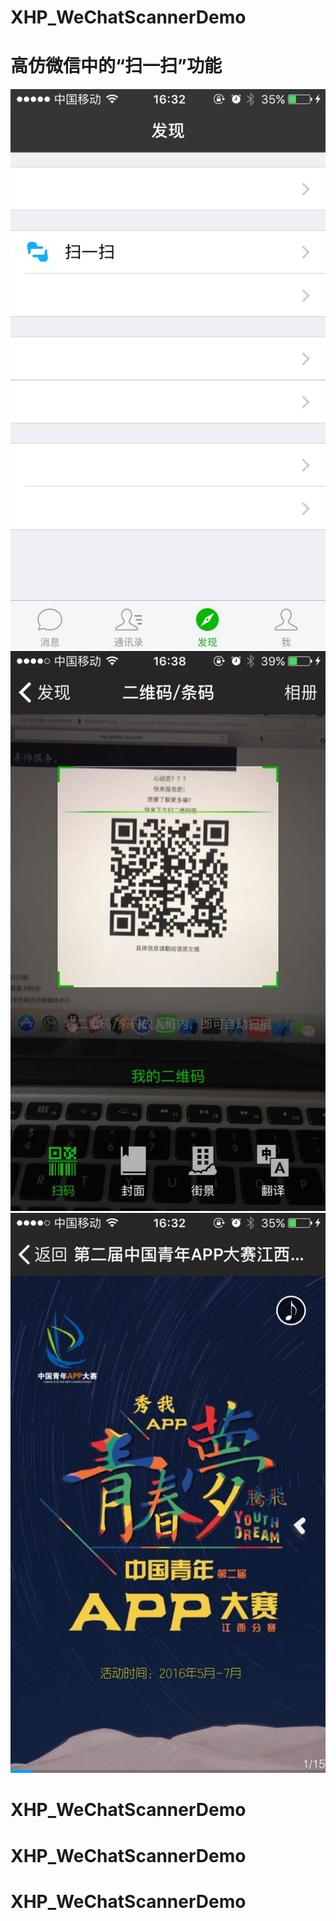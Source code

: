 # XHP_WeChatScannerDemo
# 高仿微信中的“扫一扫”功能

![image](https://github.com/ResearchLove/XHP_WeChatScannerDemo/blob/master/XHP_WeChatScannerDemo/Resources/Images/scanner01.jpeg)
![image](https://github.com/ResearchLove/XHP_WeChatScannerDemo/blob/master/XHP_WeChatScannerDemo/Resources/Images/scanner02.jpeg)
![image](https://github.com/ResearchLove/XHP_WeChatScannerDemo/blob/master/XHP_WeChatScannerDemo/Resources/Images/scanner03.jpeg)
# XHP_WeChatScannerDemo
# XHP_WeChatScannerDemo
# XHP_WeChatScannerDemo
